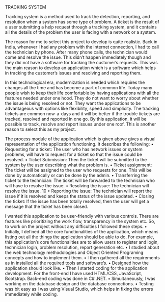 TRACKING SYSTEM

Tracking system is a method used to track the detection, reporting, and resolution when a system has some type of problem. A ticket is the
result of a user submitting a help request through a tracking system, and it contains all the details of the problem the user is facing 
with a network or a system.

The reason for me to select this project to develop is quite realistic. Back in India, whenever I had any problem with the internet 
connection, I had to call the technician by phone. After many phone calls, the technician would come and resolve the issue. This didn’t 
happen immediately though and they did not have a software for tracking the customer’s requests. This was the main reason to develop an 
application which is a software which helps in tracking the customer’s issues and resolving and reporting them.

In this technological era, modernization is needed which requires the changes all the time and has become a part of common life. Today 
many people wish to keep their life comfortable by having applications with all the features needed under one hood. They do not want to 
worry about whether the issue is being resolved or not. They want the applications to be advantageous with options like flexibility, speed
and simplicity. The tracking tickets are common now-a-days and it will be better if the trouble tickets are tracked, resolved and reported 
in one go. By this application, it will be possible to track, resolve and report issues under one roof. This is another reason to select
this as my project.


The process module of the application which is given above gives a visual representation of the application functioning. It describes the 
following:
• Requesting for a ticket: The user who has network issues or system problems, will have to request for a ticket so that the issue could
be resolved.
• Ticket Submission: Then the ticket will be submitted to the system by the user describing what the problem is.
• Ticket assignment: The ticket will be assigned to the user who requests for one. This will be done by automatically or can be done by 
the admin.
• Transferring the ticket to the technician: The ticket will be forwarded to the technician who will have to resolve the issue.
• Resolving the issue: The technician will resolve the issue.
10
• Reporting the issue: The technician will report the issue if it is resolved and keeps the status of the issue updated.
• Closing the ticket: If the issue has been totally resolved, then the user will get a message that the ticket has been closed.



I wanted this application to be user-friendly with various controls. There are features like prioritizing the work flow, transparency 
in the system etc. So, to work on the project without any difficulties I followed these steps.
• Initially, I defined all the core functionalities of the application, which means listing out all the things the application should 
be able to do. For example, this application’s core functionalities are to allow users to register and login, technician login, problem
resolution, report generation etc.
• I studied about the web technology methodologies and Object Oriented Programing concepts and how to implement them.
• I then gathered all the requirements as in installed all the required tools and software’s.
• Designed how the application should look like.
• Then I started coding for the application development. For the front-end I have used HTML/CSS, JavaScript, Bootstrap. Back-end coding
was done in C# .NET.
• Simultaneously, I was working on the database design and the database connections.
• Testing was bit easy as I was using Visual Studio, which helps in fixing the errors immediately while coding.




